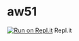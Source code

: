 # aw51
[![Run on Repl.it](https://repl.it/badge/github/MarlenCarmona/aw51)](https://repl.it/github/MarlenCarmona/aw51)
Repl.it
